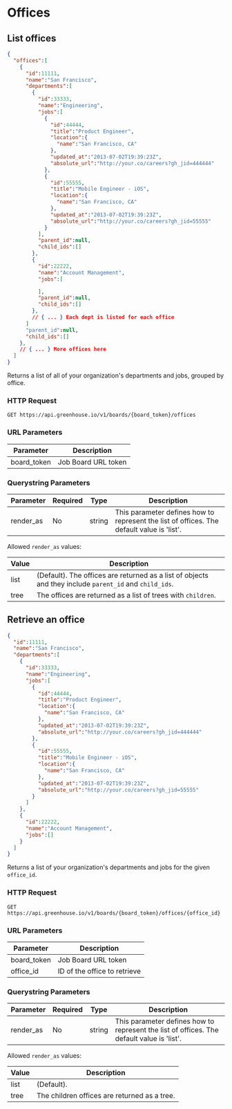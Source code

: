 # Offices

## List offices

```json
{
  "offices":[
    {
      "id":11111,
      "name":"San Francisco",
      "departments":[
        {
          "id":33333,
          "name":"Engineering",
          "jobs":[
            {
              "id":44444,
              "title":"Product Engineer",
              "location":{
                "name":"San Francisco, CA"
              },
              "updated_at":"2013-07-02T19:39:23Z",
              "absolute_url":"http://your.co/careers?gh_jid=444444"
            },
            {
              "id":55555,
              "title":"Mobile Engineer - iOS",
              "location":{
                "name":"San Francisco, CA"
              },
              "updated_at":"2013-07-02T19:39:23Z",
              "absolute_url":"http://your.co/careers?gh_jid=55555"
            }
          ],
          "parent_id":null,
          "child_ids":[]
        },
        {
          "id":22222,
          "name":"Account Management",
          "jobs":[

          ],
          "parent_id":null,
          "child_ids":[]
        },
        // { ... } Each dept is listed for each office
      ]
      "parent_id":null,
      "child_ids":[]
    },
    // { ... } More offices here
  ]
}
```

Returns a list of all of your organization's departments and jobs, grouped by office.

### HTTP Request

`GET https://api.greenhouse.io/v1/boards/{board_token}/offices`

### URL Parameters

Parameter | Description
--------- | -----------
board_token | Job Board URL token

### Querystring Parameters

Parameter | Required | Type | Description
--------- | ----------- | ----------- | -----------
render_as | No | string | This parameter defines how to represent the list of offices. The default value is 'list'.

Allowed `render_as` values:

| Value | Description |
|-------|--------------|
| list | (Default). The offices are returned as a list of objects and they include `parent_id` and `child_ids`. |
| tree | The offices are returned as a list of trees with `children`. |

## Retrieve an office

```json
{
  "id":11111,
  "name":"San Francisco",
  "departments":[
    {
      "id":33333,
      "name":"Engineering",
      "jobs":[
        {
          "id":44444,
          "title":"Product Engineer",
          "location":{
            "name":"San Francisco, CA"
          },
          "updated_at":"2013-07-02T19:39:23Z",
          "absolute_url":"http://your.co/careers?gh_jid=444444"
        },
        {
          "id":55555,
          "title":"Mobile Engineer - iOS",
          "location":{
            "name":"San Francisco, CA"
          },
          "updated_at":"2013-07-02T19:39:23Z",
          "absolute_url":"http://your.co/careers?gh_jid=55555"
        }
	  ]
    },
    {
      "id":22222,
      "name":"Account Management",
      "jobs":[]
    }
  ]
}
```

Returns a list of your organization's departments and jobs for the given `office_id`.

### HTTP Request

`GET https://api.greenhouse.io/v1/boards/{board_token}/offices/{office_id}`

### URL Parameters

Parameter | Description
--------- | -----------
board_token | Job Board URL token
office_id | ID of the office to retrieve

### Querystring Parameters

Parameter | Required | Type | Description
--------- | ----------- | ----------- | -----------
render_as | No | string | This parameter defines how to represent the list of offices. The default value is 'list'.

Allowed `render_as` values:

| Value | Description |
|-------|--------------|
| list | (Default).
| tree | The children offices are returned as a tree. |
